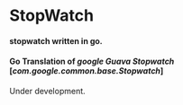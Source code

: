 # StopWatch
#### stopwatch written in go. 
#### Go Translation of *google Guava Stopwatch* [*com.google.common.base.Stopwatch*]

Under development.


